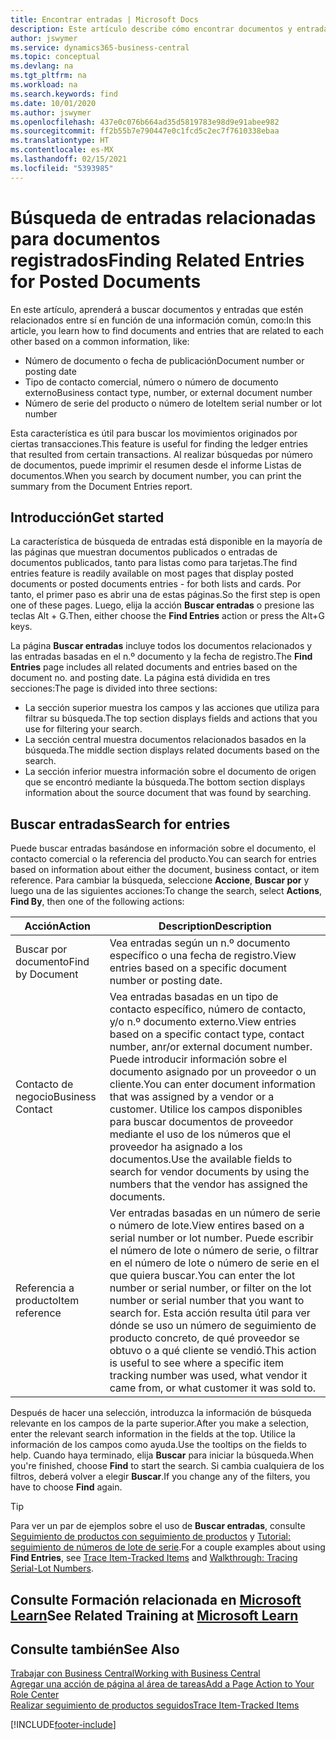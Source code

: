 ```yaml
---
title: Encontrar entradas | Microsoft Docs
description: Este artículo describe cómo encontrar documentos y entradas que están relacionadas
author: jswymer
ms.service: dynamics365-business-central
ms.topic: conceptual
ms.devlang: na
ms.tgt_pltfrm: na
ms.workload: na
ms.search.keywords: find
ms.date: 10/01/2020
ms.author: jswymer
ms.openlocfilehash: 437e0c076b664ad35d5819783e98d9e91abee982
ms.sourcegitcommit: ff2b55b7e790447e0c1fcd5c2ec7f7610338ebaa
ms.translationtype: HT
ms.contentlocale: es-MX
ms.lasthandoff: 02/15/2021
ms.locfileid: "5393985"
---
```

# <a name="finding-related-entries-for-posted-documents"></a><span data-ttu-id="de577-103">Búsqueda de entradas relacionadas para documentos registrados</span><span class="sxs-lookup"><span data-stu-id="de577-103">Finding Related Entries for Posted Documents</span></span> 

<span data-ttu-id="de577-104">En este artículo, aprenderá a buscar documentos y entradas que estén relacionados entre sí en función de una información común, como:</span><span class="sxs-lookup"><span data-stu-id="de577-104">In this article, you learn how to find documents and entries that are related to each other based on a common information, like:</span></span>

- <span data-ttu-id="de577-105">Número de documento o fecha de publicación</span><span class="sxs-lookup"><span data-stu-id="de577-105">Document number or posting date</span></span>
- <span data-ttu-id="de577-106">Tipo de contacto comercial, número o número de documento externo</span><span class="sxs-lookup"><span data-stu-id="de577-106">Business contact type, number, or external document number</span></span>
- <span data-ttu-id="de577-107">Número de serie del producto o número de lote</span><span class="sxs-lookup"><span data-stu-id="de577-107">Item serial number or lot number</span></span>

<span data-ttu-id="de577-108">Esta característica es útil para buscar los movimientos originados por ciertas transacciones.</span><span class="sxs-lookup"><span data-stu-id="de577-108">This feature is useful for finding the ledger entries that resulted from certain transactions.</span></span> <span data-ttu-id="de577-109">Al realizar búsquedas por número de documentos, puede imprimir el resumen desde el informe Listas de documentos.</span><span class="sxs-lookup"><span data-stu-id="de577-109">When you search by document number, you can print the summary from the Document Entries report.</span></span>

## <a name="get-started"></a><span data-ttu-id="de577-110">Introducción</span><span class="sxs-lookup"><span data-stu-id="de577-110">Get started</span></span>

<span data-ttu-id="de577-111">La característica de búsqueda de entradas está disponible en la mayoría de las páginas que muestran documentos publicados o entradas de documentos publicados, tanto para listas como para tarjetas.</span><span class="sxs-lookup"><span data-stu-id="de577-111">The find entries feature is readily available on most pages that display posted documents or posted documents entries - for both lists and cards.</span></span> <span data-ttu-id="de577-112">Por tanto, el primer paso es abrir una de estas páginas.</span><span class="sxs-lookup"><span data-stu-id="de577-112">So the first step is open one of these pages.</span></span> <span data-ttu-id="de577-113">Luego, elija la acción **Buscar entradas** o presione las teclas Alt + G.</span><span class="sxs-lookup"><span data-stu-id="de577-113">Then, either choose the **Find Entries** action or press the Alt+G keys.</span></span>

<span data-ttu-id="de577-114">La página **Buscar entradas** incluye todos los documentos relacionados y las entradas basadas en el n.º documento y la fecha de registro.</span><span class="sxs-lookup"><span data-stu-id="de577-114">The **Find Entries** page  includes all related documents and entries based on the document no. and posting date.</span></span> <span data-ttu-id="de577-115">La página está dividida en tres secciones:</span><span class="sxs-lookup"><span data-stu-id="de577-115">The page is divided into three sections:</span></span>

- <span data-ttu-id="de577-116">La sección superior muestra los campos y las acciones que utiliza para filtrar su búsqueda.</span><span class="sxs-lookup"><span data-stu-id="de577-116">The top section displays fields and actions that you use for filtering your search.</span></span>
- <span data-ttu-id="de577-117">La sección central muestra documentos relacionados basados en la búsqueda.</span><span class="sxs-lookup"><span data-stu-id="de577-117">The middle section displays related documents based on the search.</span></span>
- <span data-ttu-id="de577-118">La sección inferior muestra información sobre el documento de origen que se encontró mediante la búsqueda.</span><span class="sxs-lookup"><span data-stu-id="de577-118">The bottom section displays information about the source document that was found by searching.</span></span>


<!--
 There are two ways to open this page:

- Choose the ![Lightbulb that opens the Tell Me feature](media/ui-search/search_small.png "Tell me what you want to do") icon, enter **Find Entries**, and then choose the related link.

    With this way, the **Find Entries** page might be empty, and you'll have to start searching for entries from scratch.
    
- Open a page that displays posted documents or posted documents entries, either a list or a card. Then, locate and select the **Find Entries** action.

    With this way, the **Find Entries**, page will include all related documents and entries based on the document no. and posting date.


    > [!TIP]
    > If you are on a page that has the **Find Entries** action, press crtl+G to open the **Find Entries** page directly. 
-->

## <a name="search-for-entries"></a><span data-ttu-id="de577-119">Buscar entradas</span><span class="sxs-lookup"><span data-stu-id="de577-119">Search for entries</span></span>

<span data-ttu-id="de577-120">Puede buscar entradas basándose en información sobre el documento, el contacto comercial o la referencia del producto.</span><span class="sxs-lookup"><span data-stu-id="de577-120">You can search for entries based on information about either the document, business contact, or item reference.</span></span> <span data-ttu-id="de577-121">Para cambiar la búsqueda, seleccione **Accione**, **Buscar por** y luego una de las siguientes acciones:</span><span class="sxs-lookup"><span data-stu-id="de577-121">To change the search, select **Actions**, **Find By**, then one of the following actions:</span></span>

|<span data-ttu-id="de577-122">Acción</span><span class="sxs-lookup"><span data-stu-id="de577-122">Action</span></span>|<span data-ttu-id="de577-123">Description</span><span class="sxs-lookup"><span data-stu-id="de577-123">Description</span></span>|
|------|-----------|
|<span data-ttu-id="de577-124">Buscar por documento</span><span class="sxs-lookup"><span data-stu-id="de577-124">Find by Document</span></span>|<span data-ttu-id="de577-125">Vea entradas según un n.º documento específico o una fecha de registro.</span><span class="sxs-lookup"><span data-stu-id="de577-125">View entries based on a specific document number or posting date.</span></span>|
|<span data-ttu-id="de577-126">Contacto de negocio</span><span class="sxs-lookup"><span data-stu-id="de577-126">Business Contact</span></span> |<span data-ttu-id="de577-127">Vea entradas basadas en un tipo de contacto específico, número de contacto, y/o n.º documento externo.</span><span class="sxs-lookup"><span data-stu-id="de577-127">View entries based on a specific contact type, contact number, anr/or external document number.</span></span> <span data-ttu-id="de577-128">Puede introducir información sobre el documento asignado por un proveedor o un cliente.</span><span class="sxs-lookup"><span data-stu-id="de577-128">You can enter document information that was assigned by a vendor or a customer.</span></span> <span data-ttu-id="de577-129">Utilice los campos disponibles para buscar documentos de proveedor mediante el uso de los números que el proveedor ha asignado a los documentos.</span><span class="sxs-lookup"><span data-stu-id="de577-129">Use the available fields to search for vendor documents by using the numbers that the vendor has assigned the documents.</span></span>|
|<span data-ttu-id="de577-130">Referencia a producto</span><span class="sxs-lookup"><span data-stu-id="de577-130">Item reference</span></span>|<span data-ttu-id="de577-131">Ver entradas basadas en un número de serie o número de lote.</span><span class="sxs-lookup"><span data-stu-id="de577-131">View entires based on a serial number or lot number.</span></span> <span data-ttu-id="de577-132">Puede escribir el número de lote o número de serie, o filtrar en el número de lote o número de serie en el que quiera buscar.</span><span class="sxs-lookup"><span data-stu-id="de577-132">You can enter the lot number or serial number, or filter on the lot number or serial number that you want to search for.</span></span> <span data-ttu-id="de577-133">Esta acción resulta útil para ver dónde se uso un número de seguimiento de producto concreto, de qué proveedor se obtuvo o a qué cliente se vendió.</span><span class="sxs-lookup"><span data-stu-id="de577-133">This action is useful to see where a specific item tracking number was used, what vendor it came from, or what customer it was sold to.</span></span>|

<span data-ttu-id="de577-134">Después de hacer una selección, introduzca la información de búsqueda relevante en los campos de la parte superior.</span><span class="sxs-lookup"><span data-stu-id="de577-134">After you make a selection, enter the relevant search information in the fields at the top.</span></span> <span data-ttu-id="de577-135">Utilice la información de los campos como ayuda.</span><span class="sxs-lookup"><span data-stu-id="de577-135">Use the tooltips on the fields to help.</span></span> <span data-ttu-id="de577-136">Cuando haya terminado, elija **Buscar** para iniciar la búsqueda.</span><span class="sxs-lookup"><span data-stu-id="de577-136">When you're finished, choose **Find** to start the search.</span></span> <span data-ttu-id="de577-137">Si cambia cualquiera de los filtros, deberá volver a elegir **Buscar**.</span><span class="sxs-lookup"><span data-stu-id="de577-137">If you change any of the filters, you have to choose **Find** again.</span></span>

> [!TIP]
> <span data-ttu-id="de577-138">Para ver un par de ejemplos sobre el uso de **Buscar entradas**, consulte [Seguimiento de productos con seguimiento de productos](inventory-how-to-trace-item-tracked-items.md) y [Tutorial: seguimiento de números de lote de serie](walkthrough-tracing-serial-lot-numbers.md).</span><span class="sxs-lookup"><span data-stu-id="de577-138">For a couple examples about using **Find Entries**, see [Trace Item-Tracked Items](inventory-how-to-trace-item-tracked-items.md) and [Walkthrough: Tracing Serial-Lot Numbers](walkthrough-tracing-serial-lot-numbers.md).</span></span>

## <a name="see-related-training-at-microsoft-learn"></a><span data-ttu-id="de577-139">Consulte Formación relacionada en [Microsoft Learn](/learn/modules/user-interface-dynamics-365-business-central/index)</span><span class="sxs-lookup"><span data-stu-id="de577-139">See Related Training at [Microsoft Learn](/learn/modules/user-interface-dynamics-365-business-central/index)</span></span>

## <a name="see-also"></a><span data-ttu-id="de577-140">Consulte también</span><span class="sxs-lookup"><span data-stu-id="de577-140">See Also</span></span>

[<span data-ttu-id="de577-141">Trabajar con Business Central</span><span class="sxs-lookup"><span data-stu-id="de577-141">Working with Business Central</span></span>](ui-work-product.md)  
[<span data-ttu-id="de577-142">Agregar una acción de página al área de tareas</span><span class="sxs-lookup"><span data-stu-id="de577-142">Add a Page Action to Your Role Center</span></span>](ui-bookmarks.md)  
[<span data-ttu-id="de577-143">Realizar seguimiento de productos seguidos</span><span class="sxs-lookup"><span data-stu-id="de577-143">Trace Item-Tracked Items</span></span>](inventory-how-to-trace-item-tracked-items.md)  


[!INCLUDE[footer-include](includes/footer-banner.md)]